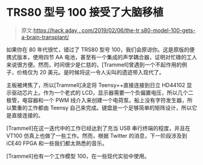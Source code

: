# TRS80 型号 100 接受了大脑移植

> 原文:[https://hack aday . com/2019/02/06/the-tr s80-model-100-gets-a-brain-transplant/](https://hackaday.com/2019/02/06/the-trs80-model-100-gets-a-brain-transplant/)

如果你在 80 年代很忙，错过了 TRS80 型号 100，我们会原谅你。这是原版的便携式版本，使用四节 AA 电池，甚至有一个集成的声学耦合器，证明对忙碌的工人来说很方便。然而，时间很少是仁慈的，[Trammell]曾遇到一个不起作用的例子，价格仅为 20 美元。是时候将这一令人尖叫的遗迹带入现代了。

主板被烤焦了，所以[Trammell]决定将 Teensy++直接连接到日立 HD44102 显示驱动芯片上。作为一个老式的 LCD，显示器需要一个负偏置电压，所以几个二极管，电容器和一个 PWM 线介入来创建一个电荷泵。船上没有字符发生器，所以繁重的工作都由 Teensy 自己来完成。键盘是一个足够简单的矩阵设计，所以它是直接连接的。

[Trammell]在这一迭代中的工作已经达到了充当 USB 串行终端的程度，并且在 VT100 仿真上也做了一些工作。然而，根据 Twitter 的消息，下一阶段涉及到 iCE40 FPGA 和一些我们都太熟悉的音乐。

[Trammell]也有一个工作模型 100，在一些现代实验中使用。